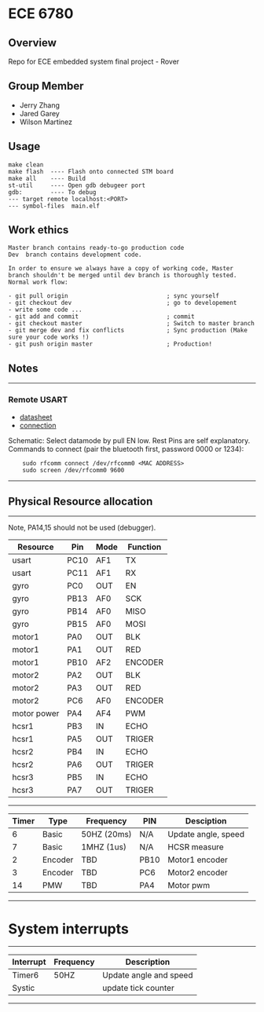 # ECE 6780

## Overview

Repo for ECE embedded system final project - Rover

## Group Member  

- Jerry Zhang
- Jared Garey
- Wilson Martinez


## Usage

```
make clean 
make flash  ---- Flash onto connected STM board 
make all    ---- Build
st-util     ---- Open gdb debugeer port
gdb:        ---- To debug
--- target remote localhost:<PORT> 
--- symbol-files  main.elf
```

## Work ethics

```
Master branch contains ready-to-go production code
Dev  branch contains development code. 

In order to ensure we always have a copy of working code, Master branch shouldn't be merged until dev branch is thoroughly tested. 
Normal work flow: 

- git pull origin                            ; sync yourself 
- git checkout dev                           ; go to developement
- write some code ...        
- git add and commit                         ; commit
- git checkout master                        ; Switch to master branch
- git merge dev and fix conflicts            ; Sync production (Make sure your code works !) 
- git push origin master                     ; Production! 

```

## Notes

------- 
### Remote USART

- [datasheet](https://www.etechnophiles.com/hc-05-pinout-specifications-datasheet/)
- [connection](https://askubuntu.com/questions/248817/how-to-i-connect-a-raw-serial-terminal-to-a-bluetooth-connection)

Schematic: Select datamode by pull EN low. Rest Pins are self explanatory. 
Commands to connect (pair the bluetooth first, password 0000 or 1234): 

```
    sudo rfcomm connect /dev/rfcomm0 <MAC ADDRESS>
    sudo screen /dev/rfcomm0 9600
```
------ 

## Physical Resource allocation 

---- 
Note, PA14,15 should not be used (debugger). 

| Resource   | Pin  | Mode | Function| 
| ------     | ---- | ---- | ------- | 
| usart      | PC10 | AF1  | TX      |
| usart      | PC11 | AF1  | RX      |
| gyro       | PC0  | OUT  | EN      | 
| gyro       | PB13 | AF0  | SCK     |
| gyro       | PB14 | AF0  | MISO    | 
| gyro       | PB15 | AF0  | MOSI    |
| motor1     | PA0  | OUT  | BLK     |
| motor1     | PA1  | OUT  | RED     | 
| motor1     | PB10 | AF2  | ENCODER |
| motor2     | PA2  | OUT  | BLK     |
| motor2     | PA3  | OUT  | RED     |
| motor2     | PC6  | AF0  | ENCODER |
| motor power| PA4  | AF4  | PWM     |
| hcsr1      | PB3  | IN   | ECHO    |  
| hcsr1      | PA5  | OUT  | TRIGER  |
| hcsr2      | PB4  | IN   | ECHO    |
| hcsr2      | PA6  | OUT  | TRIGER  |
| hcsr3      | PB5  | IN   | ECHO    |
| hcsr3      | PA7  | OUT  | TRIGER  |
---- 
| Timer | Type    | Frequency   | PIN | Desciption |     
| ----- | ------- | ----------  | ------ | --------   | 
| 6     | Basic   |  50HZ (20ms)| N/A | Update angle, speed| 
| 7     | Basic   |  1MHZ (1us) | N/A | HCSR measure  |
| 2     | Encoder | TBD | PB10 | Motor1 encoder|
| 3     | Encoder | TBD | PC6  | Motor2 encoder|
| 14    | PMW     | TBD | PA4  | Motor pwm|
---- 

# System interrupts

--- 

| Interrupt | Frequency | Description |
| --------- | --------- | ----------- |
| Timer6    | 50HZ | Update angle and speed |
| Systic    | | update tick counter | 
--- 


